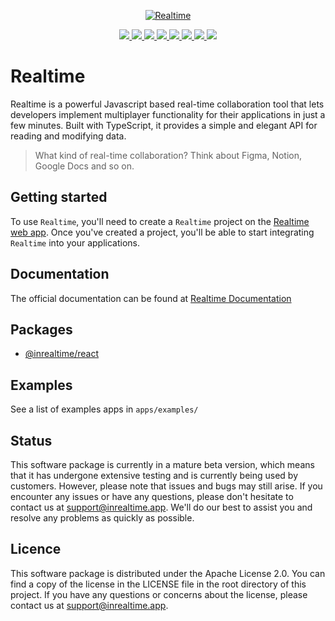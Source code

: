 
<p align="center">
  <a href="https://inrealtime.app">
    <img src="https://raw.githubusercontent.com/slate-se/inrealtime/main/docs/assets/github-dark.svg" alt="Realtime"   />
  </a>
</p>

<p align="center">
  <a aria-label="License" href="https://img.shields.io/github/license/slate-se/inrealtime">
    <img src="https://img.shields.io/github/license/slate-se/inrealtime">
  </a>
  <a aria-label="Bundlephobia Min" href="https://img.shields.io/bundlephobia/min/@inrealtime/react">
    <img src="https://img.shields.io/bundlephobia/min/@inrealtime/react">
  </a>
  <a aria-label="Bundlephobia Minzip" href="https://img.shields.io/bundlephobia/minzip/@inrealtime/react">
    <img src="https://img.shields.io/bundlephobia/minzip/@inrealtime/react">
  </a>
  <a aria-label="NPM version" href="https://img.shields.io/npm/v/@inrealtime/react">
    <img src="https://img.shields.io/npm/v/@inrealtime/react">
  </a>
  <a aria-label="NPM license" href="https://img.shields.io/npm/l/@inrealtime/react">
    <img src="https://img.shields.io/npm/l/@inrealtime/react">
  </a>
  <a aria-label="GitHub issues" href="https://img.shields.io/github/issues/slate-se/inrealtime">
    <img src="https://img.shields.io/github/issues/slate-se/inrealtime">
  </a>
  <a aria-label="GitHub activity" href="https://img.shields.io/github/commit-activity/m/slate-se/inrealtime">
    <img src="https://img.shields.io/github/commit-activity/m/slate-se/inrealtime">
  </a>
  <a aria-label="GitHub release date" href="https://img.shields.io/github/release-date/slate-se/inrealtime">
    <img src="https://img.shields.io/github/release-date/slate-se/inrealtime">
  </a>
</p>

# Realtime
Realtime is a powerful Javascript based real-time collaboration tool that lets developers implement multiplayer functionality for their applications in just a few minutes. Built with TypeScript, it provides a simple and elegant API for reading and modifying data.

> What kind of real-time collaboration? Think about Figma, Notion, Google Docs and so on.

## Getting started
To use `Realtime`, you'll need to create a `Realtime` project on the [Realtime web app](https://inrealtime.app/). Once you've created a project, you'll be able to start integrating `Realtime` into your applications.

## Documentation
The official documentation can be found at [Realtime Documentation](https://docs.inrealtime.app/)

## Packages
- [@inrealtime/react](https://www.npmjs.com/package/@inrealtime/react)

## Examples
See a list of examples apps in `apps/examples/`

## Status
This software package is currently in a mature beta version, which means that it has undergone extensive testing and is currently being used by customers. However, please note that issues and bugs may still arise. If you encounter any issues or have any questions, please don't hesitate to contact us at [support@inrealtime.app](mailto:support@inrealtime.app). We'll do our best to assist you and resolve any problems as quickly as possible.

## Licence
This software package is distributed under the Apache License 2.0. You can find a copy of the license in the LICENSE file in the root directory of this project.
If you have any questions or concerns about the license, please contact us at [support@inrealtime.app](mailto:support@inrealtime.app).
